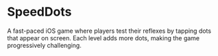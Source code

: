 # SpeedDots

A fast-paced iOS game where players test their reflexes by tapping dots that appear on screen. Each level adds more dots, making the game progressively challenging.
